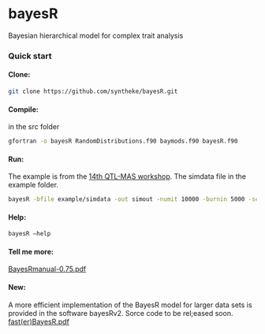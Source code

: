 bayesR
======

Bayesian hierarchical model for complex trait analysis

### Quick start

#### Clone:

```sh
git clone https://github.com/syntheke/bayesR.git
```

#### Compile:

in the src folder
```sh
gfortran -o bayesR RandomDistributions.f90 baymods.f90 bayesR.f90
```

#### Run:
The example is from the [14th QTL-MAS workshop](http://jay.up.poznan.pl/qtlmas2010/index.html).
The simdata file in the example folder.
```sh
bayesR -bfile example/simdata -out simout -numit 10000 -burnin 5000 -seed 333
```

#### Help:

```sh
bayesR –help
```

#### Tell me more:

[BayesRmanual-0.75.pdf](https://github.com/syntheke/bayesR/blob/master/doc/BayesRmanual-0.75.pdf?raw=true)

#### New:
A more efficient implementation of the BayesR model for larger data sets is provided in the software bayesRv2. Sorce code to be rel;eased soon.
[fast(er)BayesR.pdf](https://github.com/syntheke/bayesR/blob/master/doc/fast(er)BayesR.pdf?raw=true)

